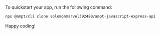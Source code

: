To quickstart your app, run the following command: 

```bash
npx @ampt/cli clone solomonmarvel392480/ampt-javascript-express-api
```

Happy coding!